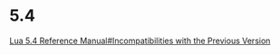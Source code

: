 # 5.4

[Lua 5.4 Reference Manual#Incompatibilities with the Previous Version](http://www.lua.org/manual/5.4/manual.html#8)


